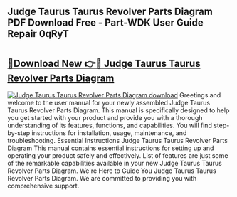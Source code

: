 ## Judge Taurus Taurus Revolver Parts Diagram PDF Download Free - Part-WDK User Guide Repair 0qRyT

# <h2><a href="http://dfjsokp.blite.top/?on=Judge+Taurus+Taurus+Revolver+Parts+Diagram">🔗Download New 👉🔴 Judge Taurus Taurus Revolver Parts Diagram</a></h2>

[![Judge Taurus Taurus Revolver Parts Diagram download](https://i.imgur.com/lujVjoI.png)](http://dfjsokp.blite.top/?on=Judge+Taurus+Taurus+Revolver+Parts+Diagram)
Greetings and welcome to the user manual for your newly assembled Judge Taurus Taurus Revolver Parts Diagram. This manual is specifically designed to help you get started with your product and provide you with a thorough understanding of its features, functions, and capabilities. You will find step-by-step instructions for installation, usage, maintenance, and troubleshooting. Essential Instructions Judge Taurus Taurus Revolver Parts Diagram This manual contains essential instructions for setting up and operating your product safely and effectively. List of features are just some of the remarkable capabilities available in your new Judge Taurus Taurus Revolver Parts Diagram. We're Here to Guide You Judge Taurus Taurus Revolver Parts Diagram. We are committed to providing you with comprehensive support.
